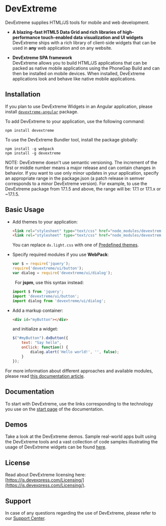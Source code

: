# DevExtreme

DevExtreme supplies HTML/JS tools for mobile and web development.

- **A blazing-fast HTML5 Data Grid and rich libraries of high-performance touch-enabled data visualization and UI widgets**  
DevExtreme ships with a rich library of client-side widgets that can be used in **any** web application and on any website.

- **DevExtreme SPA framework**  
DevExtreme allows you to build HTML/JS applications that can be packed as native mobile applications using the PhoneGap Build and can then be installed on mobile devices. When installed, DevExtreme applications look and behave like native mobile applications.


## Installation

If you plan to use DevExtreme Widgets in an Angular application, please install [``devextreme-angular``](https://www.npmjs.com/package/devextreme-angular) package.

To add DevExtreme to your application, use the following command:
```
npm install devextreme
```

To use the DevExtreme Bundler tool, install the package globally:
```
npm install -g webpack
npm install -g devextreme
```

NOTE: DevExtreme doesn't use semantic versioning. The increment of the first or middle number means a major release and can contain changes in behavior. If you want to use only minor updates in your application, specify an appropriate range in the package.json (a patch release in semver corresponds to a minor DevExtreme version). For example, to use the DevExtreme package from 17.1.5 and above, the range will be: 17.1 or 17.1.x or ~17.1.5. 

## Basic Usage

*   Add themes to your application:
    ```html
    <link rel="stylesheet" type="text/css" href="node_modules/devextreme/dist/css/dx.common.css" />
    <link rel="stylesheet" type="text/css" href="node_modules/devextreme/dist/css/dx.light.css" />
    ```
    You can replace ``dx.light.css`` with one of [Predefined themes](https://js.devexpress.com/Documentation/Guide/Themes/Predefined_Themes/).

*   Specify required modules if you use **WebPack**:
    ```js
    var $ = require('jquery');
    require('devextreme/ui/button');
    var dialog = require('devextreme/ui/dialog');
    ```
     
    For **jspm**, use this syntax instead:
    ```js
    import $ from 'jquery';
    import 'devextreme/ui/button';
    import dialog from 'devextreme/ui/dialog';
    ```

*   Add a markup container:
    ```html
    <div id="myButton"></div>
    ```
    and initialize a widget:
    ```js
    $("#myButton").dxButton({
        text: "Say hello",
        onClick: function() {
            dialog.alert('Hello world!', '', false);
        }
    });
    ```

For more information about different approaches and available modules, please read [this documentation article](https://js.devexpress.com/Documentation/Guide/Common/Modularity/).


## Documentation

To start with DevExtreme, use the links corresponding to the technology you use on the [start page](http://js.devexpress.com/Documentation/) of the documentation. 


## Demos

Take a look at the DevExtreme demos. Sample real-world apps built using the DevExtreme tools and a vast collection of code samples illustrating the usage of DevExtreme widgets can be found [here](https://js.devexpress.com/Demos/WidgetsGallery/).


## License

Read about DevExtreme licensing here: [https://js.devexpress.com/Licensing/](https://js.devexpress.com/Licensing/).


## Support

In case of any questions regarding the use of DevExtreme, please refer to our [Support Center](https://www.devexpress.com/Support/Center).
